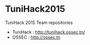 # TuniHack2015
TuniHack 2015 Team repositories

* TuniHack : http://tunihack.ossec.tn/
* OSSEC : http://ossec.tn

